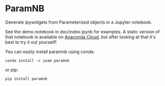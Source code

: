 # ParamNB

Generate ipywidgets from Parameterized objects in a Jupyter notebook.

See the demo notebook in doc/index.ipynb for examples.  A static
version of that notebook is available on 
[Anaconda Cloud](https://anaconda.org/jbednar/paramnb), 
but after looking at that it's best to try it out yourself!

You can easily install paramnb using conda:

```
conda install -c ioam paramnb
```

or pip:

```
pip install paramnb
```


